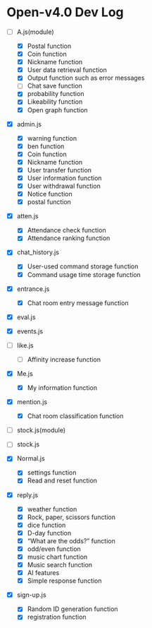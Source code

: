 # Open-v4.0 Dev Log

- [ ] A.js(module)
  - [x] Postal function
  - [x] Coin function
  - [x] Nickname function
  - [x] User data retrieval function
  - [x] Output function such as error messages
  - [ ] Chat save function
  - [x] probability function
  - [x] Likeability function
  - [x] Open graph function

- [x] admin.js
  - [x] warning function
  - [x] ben function
  - [x] Coin function
  - [x] Nickname function
  - [x] User transfer function
  - [x] User information function
  - [x] User withdrawal function
  - [x] Notice function
  - [x] postal function

- [x] atten.js
  - [x] Attendance check function
  - [x] Attendance ranking function

- [x] chat_history.js
  - [x] User-used command storage function
  - [x] Command usage time storage function

- [x] entrance.js
  - [x] Chat room entry message function

- [x] eval.js

- [x] events.js

- [ ] like.js
  -[ ] Affinity increase function

- [x] Me.js
  - [x] My information function

- [x] mention.js
  - [x] Chat room classification function

- [ ] stock.js(module)

- [ ] stock.js

- [x] Normal.js
  - [x] settings function
  - [x] Read and reset function

- [x] reply.js
  - [x] weather function
  - [x] Rock, paper, scissors function
  - [x] dice function
  - [x] D-day function
  - [x] “What are the odds?” function
  - [x] odd/even function
  - [x] music chart function
  - [x] Music search function
  - [x] AI features
  - [x] Simple response function

- [x] sign-up.js
  - [x] Random ID generation function
  - [x] registration function
